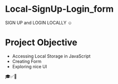 # Local-SignUp-Login_form
SIGN UP and LOGIN LOCALLY ☺️

<h1>Project Objective </h1>
 <ul>
   <li>Accessing Local Storage in JavaScript </li>
   <li>Creating Form</li>
   <li>Exploring nice UI </li>
 </ul>

 🎓✅🥇
